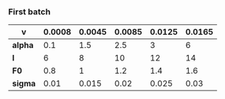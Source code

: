 ### First batch
| **v**      | 0.0008 | 0.0045 | 0.0085 | 0.0125 | 0.0165 |
|------------|--------|--------|--------|--------|--------|
| **alpha**  | 0.1    | 1.5    | 2.5    | 3      | 6      |
| **l**      | 6      | 8      | 10     | 12     | 14     |
| **F0**     | 0.8    | 1      | 1.2    | 1.4    | 1.6    |
| **sigma**  | 0.01   | 0.015  | 0.02   | 0.025  | 0.03   |
